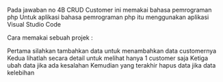 Pada jawaban no 4B CRUD Customer ini memakai bahasa pemrograman php Untuk aplikasi bahasa pemrograman php itu menggunakan aplikasi Visual Studio Code

Cara memakai sebuah projek :

Pertama silahkan tambahkan data untuk menambahkan data customernya Kedua lihatlah secara detail untuk melihat hanya 1 customer saja Ketiga ubah data jika ada kesalahan Kemudian yang terakhir hapus data jika data kelebihan
